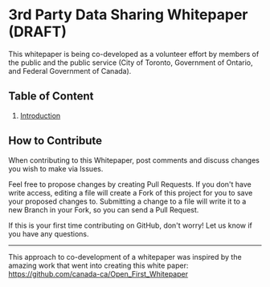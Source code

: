 # 3rd Party Data Sharing Whitepaper (DRAFT)

This whitepaper is being co-developed as a volunteer effort by members of the public and the public service (City of Toronto, Government of Ontario, and Federal Government of Canada).

## Table of Content

1. [Introduction](1_Introduction.md)


## How to Contribute

When contributing to this Whitepaper, post comments and discuss changes you wish to make via Issues.

Feel free to propose changes by creating Pull Requests.  If you don't have write access, editing a file will create a Fork of this project for you to save your proposed changes to.  Submitting a change to a file will write it to a new Branch in your Fork, so you can send a Pull Request.

If this is your first time contributing on GitHub, don't worry! Let us know if you have any questions.

--------------------------------
This approach to co-development of a whitepaper was inspired by the amazing work that went into creating this white paper: https://github.com/canada-ca/Open_First_Whitepaper
